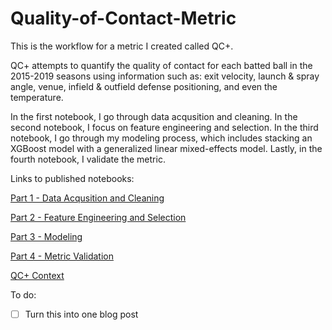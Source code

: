 # Quality-of-Contact-Metric

This is the workflow for a metric I created called QC+. 

QC+ attempts to quantify the quality of contact for each batted ball in the 2015-2019 seasons using information such as: exit velocity, launch & spray angle, venue, infield & outfield defense positioning, and even the temperature. 

In the first notebook, I go through data acqusition and cleaning. In the second notebook, I focus on feature engineering and selection. In the third notebook, I go through my modeling process, which includes stacking an XGBoost model with a generalized linear mixed-effects model. Lastly, in the fourth notebook, I validate the metric.

Links to published notebooks:

[Part 1 - Data Acqusition and Cleaning](https://rpubs.com/micahjona/qcp_p1)

[Part 2 - Feature Engineering and Selection](https://rpubs.com/micahjona/qcp_p2)

[Part 3 - Modeling](https://rpubs.com/micahjona/qcp_p3)

[Part 4 - Metric Validation](https://rpubs.com/micahjona/qcp_p4)

[QC+ Context](https://rpubs.com/micahjona/qcp_context)

To do:
- [ ] Turn this into one blog post
